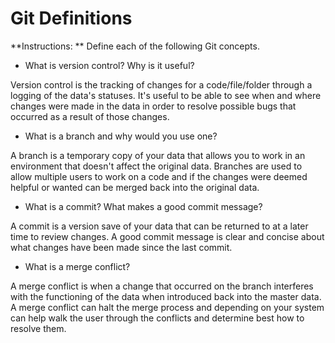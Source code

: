 # Git Definitions

**Instructions: ** Define each of the following Git concepts.

* What is version control?  Why is it useful?

Version control is the tracking of changes for a code/file/folder through a logging of the data's statuses. It's useful to be able to see when and where changes were made in the data in order to resolve possible bugs that occurred as a result of those changes. 

* What is a branch and why would you use one?

A branch is a temporary copy of your data that allows you to work in an environment that doesn't affect the original data. Branches are used to allow multiple users to work on a code and if the changes were deemed helpful or wanted can be merged back into the original data.

* What is a commit? What makes a good commit message?

A commit is a version save of your data that can be returned to at a later time to review changes. A good commit message is clear and concise about what changes have been made since the last commit.

* What is a merge conflict?

A merge conflict is when a change that occurred on the branch interferes with the functioning of the data when introduced back into the master data. A merge conflict can halt the merge process and depending on your system can help walk the user through the conflicts and determine best how to resolve them.